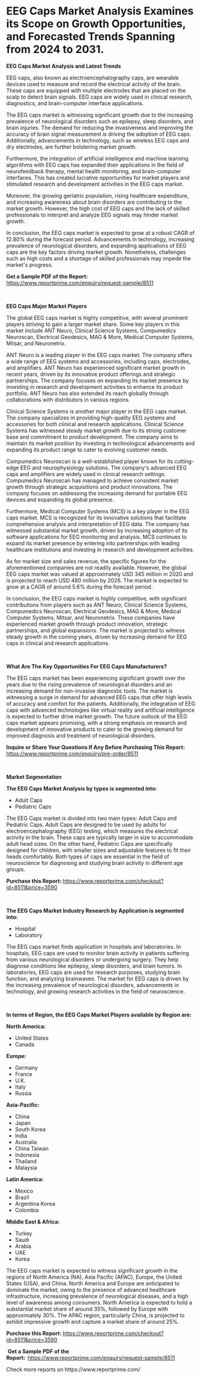 <p><h1>EEG Caps Market Analysis Examines its Scope on Growth Opportunities, and Forecasted Trends Spanning from 2024 to 2031.</h1></p><p><strong>EEG Caps Market Analysis and Latest Trends</strong></p>
<p><p>EEG caps, also known as electroencephalography caps, are wearable devices used to measure and record the electrical activity of the brain. These caps are equipped with multiple electrodes that are placed on the scalp to detect brain signals. EEG caps are widely used in clinical research, diagnostics, and brain-computer interface applications.</p><p>The EEG caps market is witnessing significant growth due to the increasing prevalence of neurological disorders such as epilepsy, sleep disorders, and brain injuries. The demand for reducing the invasiveness and improving the accuracy of brain signal measurement is driving the adoption of EEG caps. Additionally, advancements in technology, such as wireless EEG caps and dry electrodes, are further bolstering market growth.</p><p>Furthermore, the integration of artificial intelligence and machine learning algorithms with EEG caps has expanded their applications in the field of neurofeedback therapy, mental health monitoring, and brain-computer interfaces. This has created lucrative opportunities for market players and stimulated research and development activities in the EEG caps market.</p><p>Moreover, the growing geriatric population, rising healthcare expenditure, and increasing awareness about brain disorders are contributing to the market growth. However, the high cost of EEG caps and the lack of skilled professionals to interpret and analyze EEG signals may hinder market growth.</p><p>In conclusion, the EEG caps market is expected to grow at a robust CAGR of 12.80% during the forecast period. Advancements in technology, increasing prevalence of neurological disorders, and expanding applications of EEG caps are the key factors driving market growth. Nonetheless, challenges such as high costs and a shortage of skilled professionals may impede the market's progress.</p></p>
<p><strong>Get a Sample PDF of the Report:&nbsp;</strong> <a href="https://www.reportprime.com/enquiry/request-sample/8511">https://www.reportprime.com/enquiry/request-sample/8511</a></p>
<p>&nbsp;</p>
<p><strong>EEG Caps Major Market Players</strong></p>
<p><p>The global EEG caps market is highly competitive, with several prominent players striving to gain a larger market share. Some key players in this market include ANT Neuro, Clinical Science Systems, Compumedics Neuroscan, Electrical Geodesics, MAG & More, Medical Computer Systems, Mitsar, and Neuronetrix.</p><p>ANT Neuro is a leading player in the EEG caps market. The company offers a wide range of EEG systems and accessories, including caps, electrodes, and amplifiers. ANT Neuro has experienced significant market growth in recent years, driven by its innovative product offerings and strategic partnerships. The company focuses on expanding its market presence by investing in research and development activities to enhance its product portfolio. ANT Neuro has also extended its reach globally through collaborations with distributors in various regions.</p><p>Clinical Science Systems is another major player in the EEG caps market. The company specializes in providing high-quality EEG systems and accessories for both clinical and research applications. Clinical Science Systems has witnessed steady market growth due to its strong customer base and commitment to product development. The company aims to maintain its market position by investing in technological advancements and expanding its product range to cater to evolving customer needs.</p><p>Compumedics Neuroscan is a well-established player known for its cutting-edge EEG and neurophysiology solutions. The company's advanced EEG caps and amplifiers are widely used in clinical research settings. Compumedics Neuroscan has managed to achieve consistent market growth through strategic acquisitions and product innovations. The company focuses on addressing the increasing demand for portable EEG devices and expanding its global presence.</p><p>Furthermore, Medical Computer Systems (MCS) is a key player in the EEG caps market. MCS is recognized for its innovative solutions that facilitate comprehensive analysis and interpretation of EEG data. The company has witnessed substantial market growth, driven by increasing adoption of its software applications for EEG monitoring and analysis. MCS continues to expand its market presence by entering into partnerships with leading healthcare institutions and investing in research and development activities.</p><p>As for market size and sales revenue, the specific figures for the aforementioned companies are not readily available. However, the global EEG caps market was valued at approximately USD 345 million in 2020 and is projected to reach USD 480 million by 2026. The market is expected to grow at a CAGR of around 5.6% during the forecast period.</p><p> </p><p>In conclusion, the EEG caps market is highly competitive, with significant contributions from players such as ANT Neuro, Clinical Science Systems, Compumedics Neuroscan, Electrical Geodesics, MAG & More, Medical Computer Systems, Mitsar, and Neuronetrix. These companies have experienced market growth through product innovation, strategic partnerships, and global expansions. The market is projected to witness steady growth in the coming years, driven by increasing demand for EEG caps in clinical and research applications.</p></p>
<p>&nbsp;</p>
<p><strong>What Are The Key Opportunities For EEG Caps Manufacturers?</strong></p>
<p><p>The EEG caps market has been experiencing significant growth over the years due to the rising prevalence of neurological disorders and an increasing demand for non-invasive diagnostic tools. The market is witnessing a surge in demand for advanced EEG caps that offer high levels of accuracy and comfort for the patients. Additionally, the integration of EEG caps with advanced technologies like virtual reality and artificial intelligence is expected to further drive market growth. The future outlook of the EEG caps market appears promising, with a strong emphasis on research and development of innovative products to cater to the growing demand for improved diagnosis and treatment of neurological disorders.</p></p>
<p><strong>Inquire or Share Your Questions If Any Before Purchasing This Report:</strong> <a href="https://www.reportprime.com/enquiry/pre-order/8511">https://www.reportprime.com/enquiry/pre-order/8511</a></p>
<p>&nbsp;</p>
<p><strong>Market Segmentation</strong></p>
<p><strong>The EEG Caps Market Analysis by types is segmented into:</strong></p>
<p><ul><li>Adult Caps</li><li>Pediatric Caps</li></ul></p>
<p><p>The EEG Caps market is divided into two main types: Adult Caps and Pediatric Caps. Adult Caps are designed to be used by adults for electroencephalography (EEG) testing, which measures the electrical activity in the brain. These caps are typically larger in size to accommodate adult head sizes. On the other hand, Pediatric Caps are specifically designed for children, with smaller sizes and adjustable features to fit their heads comfortably. Both types of caps are essential in the field of neuroscience for diagnosing and studying brain activity in different age groups.</p></p>
<p><strong>Purchase this Report:&nbsp;</strong><a href="https://www.reportprime.com/checkout?id=8511&price=3590">https://www.reportprime.com/checkout?id=8511&price=3590</a></p>
<p>&nbsp;</p>
<p><strong>The EEG Caps Market Industry Research by Application is segmented into:</strong></p>
<p><ul><li>Hospital</li><li>Laboratory</li></ul></p>
<p><p>The EEG caps market finds application in hospitals and laboratories. In hospitals, EEG caps are used to monitor brain activity in patients suffering from various neurological disorders or undergoing surgery. They help diagnose conditions like epilepsy, sleep disorders, and brain tumors. In laboratories, EEG caps are used for research purposes, studying brain function, and analyzing brainwaves. The market for EEG caps is driven by the increasing prevalence of neurological disorders, advancements in technology, and growing research activities in the field of neuroscience.</p></p>
<p>&nbsp;</p>
<p><strong>In terms of Region, the EEG Caps Market Players available by Region are:</strong></p>
<p>
    <p> <strong> North America: </strong>
        <ul>
            <li>United States</li>
            <li>Canada</li>
        </ul>
        </p> 
    <p> <strong> Europe: </strong>
        <ul>
            <li>Germany</li>
            <li>France</li>
            <li>U.K.</li>
            <li>Italy</li>
            <li>Russia</li>
        </ul>
        </p> 
    <p> <strong> Asia-Pacific: </strong>
        <ul>
            <li>China</li>
            <li>Japan</li>
            <li>South Korea</li>
            <li>India</li>
            <li>Australia</li>
            <li>China Taiwan</li>
            <li>Indonesia</li>
            <li>Thailand</li>
            <li>Malaysia</li>
        </ul>
        </p> 
    <p> <strong> Latin America: </strong>
        <ul>
            <li>Mexico</li>
            <li>Brazil</li>
            <li>Argentina Korea</li>
            <li>Colombia</li>
        </ul>
        </p> 
    <p> <strong> Middle East & Africa: </strong>
        <ul>
            <li>Turkey</li>
            <li>Saudi</li>
            <li>Arabia</li>
            <li>UAE</li>
            <li>Korea</li>
        </ul>
    </p>
    </p>
<p><p>The EEG caps market is expected to witness significant growth in the regions of North America (NA), Asia Pacific (APAC), Europe, the United States (USA), and China. North America and Europe are anticipated to dominate the market, owing to the presence of advanced healthcare infrastructure, increasing prevalence of neurological diseases, and a high level of awareness among consumers. North America is expected to hold a substantial market share of around 35%, followed by Europe with approximately 30%. The APAC region, particularly China, is projected to exhibit impressive growth and capture a market share of around 25%.</p></p>
<p><strong>Purchase this Report: </strong><a href="https://www.reportprime.com/checkout?id=8511&price=3590">https://www.reportprime.com/checkout?id=8511&price=3590</a></p>
<p>&nbsp;<strong>Get a Sample PDF of the Report:&nbsp;&nbsp;</strong><a href="https://www.reportprime.com/enquiry/request-sample/8511">https://www.reportprime.com/enquiry/request-sample/8511</a></p>
<p><strong></strong></p>
<p>Check more reports on https://www.reportprime.com/</p>